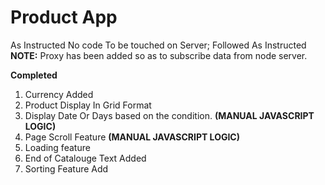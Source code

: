 # Product App

As Instructed No code To be touched on Server; Followed As Instructed
**NOTE:** Proxy has been added so as to subscribe data from node server.

**Completed**

1. Currency Added
2. Product Display In Grid Format
3. Display Date Or Days based on the condition. **(MANUAL JAVASCRIPT LOGIC)**
4. Page Scroll Feature **(MANUAL JAVASCRIPT LOGIC)**
5. Loading feature
6. End of Catalouge Text Added
7. Sorting Feature Add


